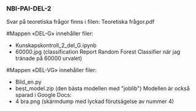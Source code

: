 ### NBI-PAI-DEL-2

Svar på teoretiska frågor finns i filen:  Teoretiska frågor.pdf

#Mappen «DEL-G» innehåller filer:
- Kunskapskontroll_2_del_G.ipynb
- 60000.jpg (classification Report Random Forest Classifier när jag tränade på 60000 urvalet)

#Mappen «DEL-VG» innehåller filer:
- Bild_en.py 
- best_model.zip (den bästa modellen med "joblib") Modellen är också sparad i Google Docs:
- 4 bra.png (skärmdump med lyckad förutsägelse av nummer 4)
 

